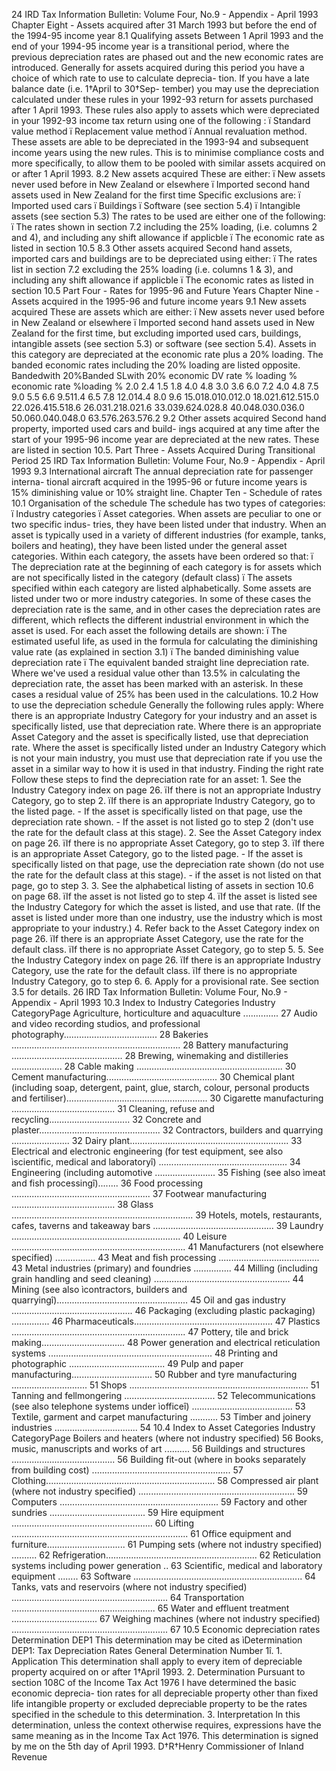 24 IRD Tax Information Bulletin: Volume Four, No.9 - Appendix - April 1993 Chapter Eight - Assets acquired after 31 March 1993 but before the end of the 1994-95 income year 8.1 Qualifying assets Between 1 April 1993 and the end of your 1994-95 income year is a transitional period, where the previous depreciation rates are phased out and the new economic rates are introduced. Generally for assets acquired during this period you have a choice of which rate to use to calculate deprecia- tion. If you have a late balance date (i.e. 1†April to 30†Sep- tember) you may use the depreciation calculated under these rules in your 1992-93 return for assets purchased after 1 April 1993. These rules also apply to assets which were depreciated in your 1992-93 income tax return using one of the following : ï Standard value method ï Replacement value method ï Annual revaluation method. These assets are able to be depreciated in the 1993-94 and subsequent income years using the new rules. This is to minimise compliance costs and more specifically, to allow them to be pooled with similar assets acquired on or after 1 April 1993. 8.2 New assets acquired These are either: ï New assets never used before in New Zealand or elsewhere ï Imported second hand assets used in New Zealand for the first time Specific exclusions are: ï Imported used cars ï Buildings ï Software (see section 5.4) ï Intangible assets (see section 5.3) The rates to be used are either one of the following: ï The rates shown in section 7.2 including the 25% loading, (i.e. columns 2 and 4), and including any shift allowance if applicble ï The economic rate as listed in section 10.5 8.3 Other assets acquired Second hand assets, imported cars and buildings are to be depreciated using either: ï The rates list in section 7.2 excluding the 25% loading (i.e. columns 1 & 3), and including any shift allowance if applicble ï The economic rates as listed in section 10.5 Part Four - Rates for 1995-96 and Future Years Chapter Nine - Assets acquired in the 1995-96 and future income years 9.1 New assets acquired These are assets which are either: ï New assets never used before in New Zealand or elsewhere ï Imported second hand assets used in New Zealand for the first time, but excluding imported used cars, buildings, intangible assets (see section 5.3) or software (see section 5.4). Assets in this category are depreciated at the economic rate plus a 20% loading. The banded economic rates including the 20% loading are listed opposite. Bandedwith 20%Banded SLwith 20% economic DV rate % loading % economic rate %loading % 2.0 2.4 1.5 1.8 4.0 4.8 3.0 3.6 6.0 7.2 4.0 4.8 7.5 9.0 5.5 6.6 9.511.4 6.5 7.8 12.014.4 8.0 9.6 15.018.010.012.0 18.021.612.515.0 22.026.415.518.6 26.031.218.021.6 33.039.624.028.8 40.048.030.036.0 50.060.040.048.0 63.576.263.576.2 9.2 Other assets acquired Second hand property, imported used cars and build- ings acquired at any time after the start of your 1995-96 income year are depreciated at the new rates. These are listed in section 10.5. Part Three - Assets Acquired During Transitional Period 25 IRD Tax Information Bulletin: Volume Four, No.9 - Appendix - April 1993 9.3 International aircraft The annual depreciation rate for passenger interna- tional aircraft acquired in the 1995-96 or future income years is 15% diminishing value or 10% straight line. Chapter Ten - Schedule of rates 10.1 Organisation of the schedule The schedule has two types of categories: ï Industry categories ï Asset categories. When assets are peculiar to one or two specific indus- tries, they have been listed under that industry. When an asset is typically used in a variety of different industries (for example, tanks, boilers and heating), they have been listed under the general asset categories. Within each category, the assets have been ordered so that: ï The depreciation rate at the beginning of each category is for assets which are not specifically listed in the category (default class) ï The assets specified within each category are listed alphabetically. Some assets are listed under two or more industry categories. In some of these cases the depreciation rate is the same, and in other cases the depreciation rates are different, which reflects the different industrial environment in which the asset is used. For each asset the following details are shown: ï The estimated useful life, as used in the formula for calculating the diminishing value rate (as explained in section 3.1) ï The banded diminishing value depreciation rate ï The equivalent banded straight line depreciation rate. Where we've used a residual value other than 13.5% in calculating the depreciation rate, the asset has been marked with an asterisk. In these cases a residual value of 25% has been used in the calculations. 10.2 How to use the depreciation schedule Generally the following rules apply: Where there is an appropriate Industry Category for your industry and an asset is specifically listed, use that depreciation rate. Where there is an appropriate Asset Category and the asset is specifically listed, use that depreciation rate. Where the asset is specifically listed under an Industry Category which is not your main industry, you must use that depreciation rate if you use the asset in a similar way to how it is used in that industry. Finding the right rate Follow these steps to find the depreciation rate for an asset: 1. See the Industry Category index on page 26. ïIf there is not an appropriate Industry Category, go to step 2. ïIf there is an appropriate Industry Category, go to the listed page. - If the asset is specifically listed on that page, use the depreciation rate shown. - If the asset is not listed go to step 2 (don't use the rate for the default class at this stage). 2. See the Asset Category index on page 26. ïIf there is no appropriate Asset Category, go to step 3. ïIf there is an appropriate Asset Category, go to the listed page. - If the asset is specifically listed on that page, use the depreciation rate shown (do not use the rate for the default class at this stage). - if the asset is not listed on that page, go to step 3. 3. See the alphabetical listing of assets in section 10.6 on page 68. ïIf the asset is not listed go to step 4. ïIf the asset is listed see the Industry Category for which the asset is listed, and use that rate. (If the asset is listed under more than one industry, use the industry which is most appropriate to your industry.) 4. Refer back to the Asset Category index on page 26. ïIf there is an appropriate Asset Category, use the rate for the default class. ïIf there is no appropriate Asset Category, go to step 5. 5. See the Industry Category index on page 26. ïIf there is an appropriate Industry Category, use the rate for the default class. ïIf there is no appropriate Industry Category, go to step 6. 6. Apply for a provisional rate. See section 3.5 for details. 26 IRD Tax Information Bulletin: Volume Four, No.9 - Appendix - April 1993 10.3 Index to Industry Categories Industry CategoryPage Agriculture, horticulture and aquaculture .............. 27 Audio and video recording studios, and professional photography..................................... 28 Bakeries ................................................................... 28 Battery manufacturing ............................................ 28 Brewing, winemaking and distilleries .................... 28 Cable making .......................................................... 30 Cement manufacturing............................................ 30 Chemical plant (including soap, detergent, paint, glue, starch, colour, personal products and fertiliser)........................................................ 30 Cigarette manufacturing ......................................... 31 Cleaning, refuse and recycling................................ 32 Concrete and plaster................................................ 32 Contractors, builders and quarrying ....................... 32 Dairy plant............................................................... 33 Electrical and electronic engineering (for test equipment, see also ìscientific, medical and laboratoryî) ................................................... 34 Engineering (including automotive ........................ 35 Fishing (see also ìmeat and fish processingî)........ 36 Food processing ....................................................... 37 Footwear manufacturing ......................................... 38 Glass ........................................................................ 39 Hotels, motels, restaurants, cafes, taverns and takeaway bars ................................................ 39 Laundry ................................................................... 40 Leisure ..................................................................... 41 Manufacturers (not elsewhere specified) ................ 43 Meat and fish processing ........................................ 43 Metal industries (primary) and foundries ............... 44 Milling (including grain handling and seed cleaning) ...................................................... 44 Mining (see also ìcontractors, builders and quarryingî).................................................... 45 Oil and gas industry ................................................ 46 Packaging (excluding plastic packaging) ............... 46 Pharmaceuticals....................................................... 47 Plastics ..................................................................... 47 Pottery, tile and brick making................................. 48 Power generation and electrical reticulation systems ................................................................. 48 Printing and photographic ...................................... 49 Pulp and paper manufacturing................................ 50 Rubber and tyre manufacturing .............................. 51 Shops ....................................................................... 51 Tanning and fellmongering .................................... 52 Telecommunications (see also telephone systems under ìofficeî) ........................................ 53 Textile, garment and carpet manufacturing ........... 53 Timber and joinery industries ................................. 54 10.4 Index to Asset Categories Industry CategoryPage Boilers and heaters (where not industry specified) 56 Books, music, manuscripts and works of art .......... 56 Buildings and structures ......................................... 56 Building fit-out (where in books separately from building cost) ....................................................... 57 Clothing................................................................... 58 Compressed air plant (where not industry specified) .............................................................. 59 Computers ............................................................... 59 Factory and other sundries ...................................... 59 Hire equipment ........................................................ 60 Lifting ...................................................................... 61 Office equipment and furniture............................... 61 Pumping sets (where not industry specified) .......... 62 Refrigeration............................................................ 62 Reticulation systems including power generation .. 63 Scientific, medical and laboratory equipment ........ 63 Software ................................................................... 64 Tanks, vats and reservoirs (where not industry specified) .............................................................. 64 Transportation ......................................................... 65 Water and effluent treatment .................................. 67 Weighing machines (where not industry specified) .............................................................. 67 10.5 Economic depreciation rates Determination DEP1 This determination may be cited as ìDetermination DEP1: Tax Depreciation Rates General Determination Number 1î. 1. Application This determination shall apply to every item of depreciable property acquired on or after 1†April 1993. 2. Determination Pursuant to section 108C of the Income Tax Act 1976 I have determined the basic economic deprecia- tion rates for all depreciable property other than fixed life intangible property or excluded depreciable property to be the rates specified in the schedule to this determination. 3. Interpretation In this determination, unless the context otherwise requires, expressions have the same meaning as in the Income Tax Act 1976. This determination is signed by me on the 5th day of April 1993. D†R†Henry Commissioner of Inland Revenue